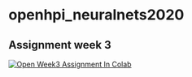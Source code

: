 # openhpi_neuralnets2020

## Assignment week 3

[![Open Week3 Assignment In Colab](https://colab.research.google.com/assets/colab-badge.svg)](https://colab.research.google.com/github/psio3123/openhpi_neuralnets2020/blob/master/openHPI_week3.ipynb)